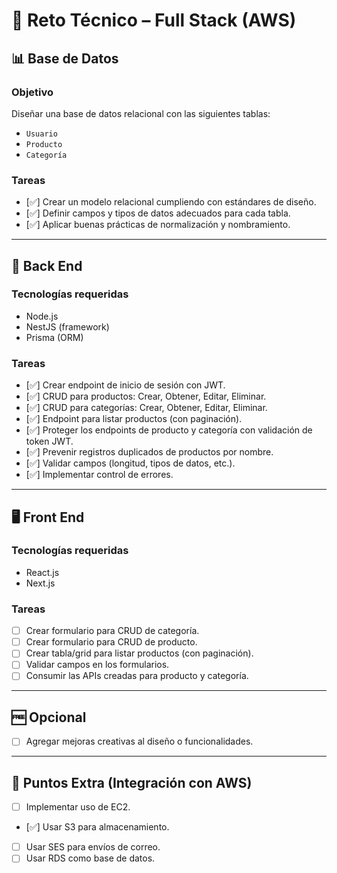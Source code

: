 # 🧪 Reto Técnico – Full Stack (AWS)

## 📊 Base de Datos

### Objetivo
Diseñar una base de datos relacional con las siguientes tablas:
- `Usuario`
- `Producto`
- `Categoría`

### Tareas
- [✅] Crear un modelo relacional cumpliendo con estándares de diseño.
- [✅] Definir campos y tipos de datos adecuados para cada tabla.
- [✅] Aplicar buenas prácticas de normalización y nombramiento.

---

## 🧩 Back End

### Tecnologías requeridas
- Node.js
- NestJS (framework)
- Prisma (ORM)

### Tareas
- [✅] Crear endpoint de inicio de sesión con JWT.
- [✅] CRUD para productos: Crear, Obtener, Editar, Eliminar.
- [✅] CRUD para categorías: Crear, Obtener, Editar, Eliminar.
- [✅] Endpoint para listar productos (con paginación).
- [✅] Proteger los endpoints de producto y categoría con validación de token JWT.
- [✅] Prevenir registros duplicados de productos por nombre.
- [✅] Validar campos (longitud, tipos de datos, etc.).
- [✅] Implementar control de errores.

---

## 🖥️ Front End

### Tecnologías requeridas
- React.js
- Next.js

### Tareas
- [ ] Crear formulario para CRUD de categoría.
- [ ] Crear formulario para CRUD de producto.
- [ ] Crear tabla/grid para listar productos (con paginación).
- [ ] Validar campos en los formularios.
- [ ] Consumir las APIs creadas para producto y categoría.

---

## 🆓 Opcional
- [ ] Agregar mejoras creativas al diseño o funcionalidades.

---

## 🌟 Puntos Extra (Integración con AWS)
- [ ] Implementar uso de EC2.
- [✅] Usar S3 para almacenamiento.
- [ ] Usar SES para envíos de correo.
- [ ] Usar RDS como base de datos.
